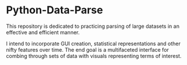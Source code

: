 # Python-Data-Parse

This repository is dedicated to practicing parsing of large datasets in an effective and efficient manner.

I intend to incorporate GUI creation, statistical representations and other nifty features over time. The end goal is a multifaceted interface for combing through sets of data with visuals representing terms of interest.
